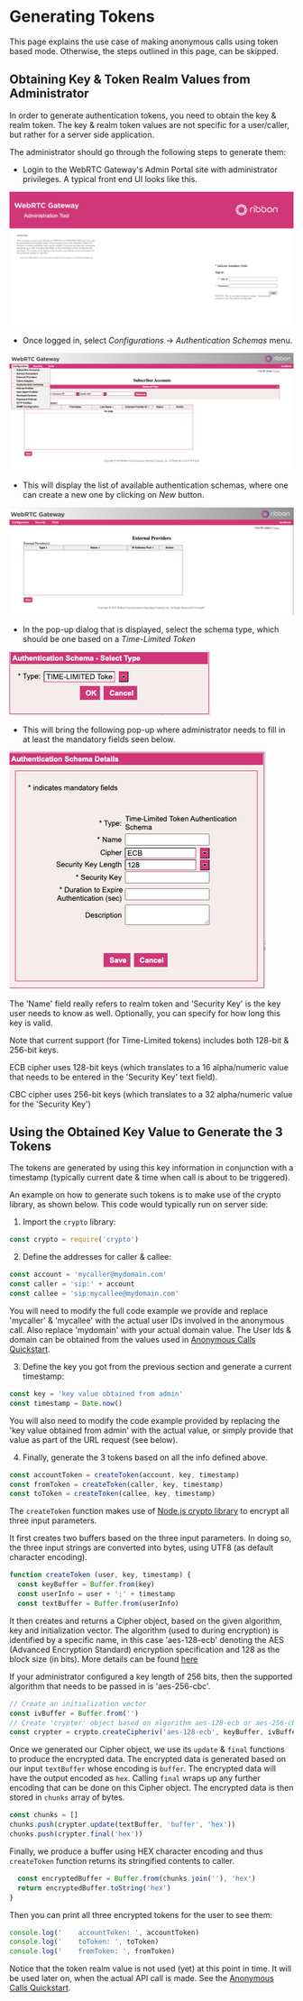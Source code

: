 [COPYRIGHT © 2024 RIBBON COMMUNICATIONS OPERATING COMPANY, INC. ALL RIGHTS RESERVED]: #

# Generating Tokens

This page explains the use case of making anonymous calls using token based mode. Otherwise, the steps outlined in this page, can be skipped.

## Obtaining Key & Token Realm Values from Administrator

In order to generate authentication tokens, you need to obtain the key & realm token.
The key & realm token values are not specific for a user/caller, but rather for a server side application.

The administrator should go through the following steps to generate them:

- Login to the WebRTC Gateway's Admin Portal site with administrator privileges. A typical front end UI looks like this.

![Admin Portal](admin_portal.png)

- Once logged in, select _Configurations_ -> _Authentication Schemas_ menu.

![Selecting Schemas](selecting_auth_schemas.png)

- This will display the list of available authentication schemas, where one can create a new one by clicking on _New_ button.

![Available Schemas](available_authentication_schemas.png)

- In the pop-up dialog that is displayed, select the schema type, which should be one based on a _Time-Limited Token_

![Selecting Time Limited Token](select_time_limited_token.png)

- This will bring the following pop-up where administrator needs to fill in at least the mandatory fields seen below.

![Provide the key & token realm](provisioning_&_saving_key_and_realm.png)

The 'Name' field really refers to realm token and 'Security Key' is the key user needs to know as well. Optionally, you can specify for how long this key is valid.

Note that current support (for Time-Limited tokens) includes both 128-bit & 256-bit keys.

ECB cipher uses 128-bit keys (which translates to a 16 alpha/numeric value that needs to be entered in the 'Security Key' text field).

CBC cipher uses 256-bit keys (which translates to a 32 alpha/numeric value for the 'Security Key')

## Using the Obtained Key Value to Generate the 3 Tokens

The tokens are generated by using this key information in conjunction with a timestamp (typically current date & time when call is about to be triggered).

An example on how to generate such tokens is to make use of the crypto library, as shown below.
This code would typically run on server side:

1. Import the `crypto` library:

```javascript
const crypto = require('crypto')
```

2. Define the addresses for caller & callee:

```javascript
const account = 'mycaller@mydomain.com'
const caller = 'sip:' + account
const callee = 'sip:mycallee@mydomain.com'
```

You will need to modify the full code example we provide and replace 'mycaller' & 'mycallee' with the actual user IDs involved in the anonymous call. Also replace 'mydomain' with your actual domain value. The User Ids & domain can be obtained from the values used in [Anonymous Calls Quickstart](Anonymous%20Calls).

3. Define the key you got from the previous section and generate a current timestamp:

```javascript
const key = 'key value obtained from admin'
const timestamp = Date.now()
```

You will also need to modify the code example provided by replacing the 'key value obtained from admin' with the actual value, or simply provide that value as part of the URL request (see below).

4. Finally, generate the 3 tokens based on all the info defined above.

```javascript
const accountToken = createToken(account, key, timestamp)
const fromToken = createToken(caller, key, timestamp)
const toToken = createToken(callee, key, timestamp)
```

The `createToken` function makes use of [Node.js crypto library](https://nodejs.org/api/crypto.html#crypto_crypto) to encrypt all three input parameters.

It first creates two buffers based on the three input parameters. In doing so, the three input strings are converted into bytes, using UTF8 (as default character encoding).

```javascript
function createToken (user, key, timestamp) {
  const keyBuffer = Buffer.from(key)
  const userInfo = user + ';' + timestamp
  const textBuffer = Buffer.from(userInfo)
```

It then creates and returns a Cipher object, based on the given algorithm, key and initialization vector. The algorithm (used to during encryption) is identified by a specific name, in this case 'aes-128-ecb' denoting the AES (Advanced Encryption Standard) encryption specification and 128 as the block size (in bits). More details can be found [here](https://en.wikipedia.org/wiki/Advanced_Encryption_Standard)

If your administrator configured a key length of 256 bits, then the supported algorithm that needs to be passed in is 'aes-256-cbc'.

```javascript
// Create an initialization vector
const ivBuffer = Buffer.from('')
// Create 'crypter' object based on algorithm aes-128-ecb or aes-256-cbc
const crypter = crypto.createCipheriv('aes-128-ecb', keyBuffer, ivBuffer)
```

Once we generated our Cipher object, we use its `update` & `final` functions to produce the encrypted data. The encrypted data is generated based on our input `textBuffer` whose encoding is `buffer`. The encrypted data will have the output encoded as `hex`. Calling `final` wraps up any further encoding that can be done on this Cipher object. The encrypted data is then stored in `chunks` array of bytes.

```javascript
const chunks = []
chunks.push(crypter.update(textBuffer, 'buffer', 'hex'))
chunks.push(crypter.final('hex'))
```

Finally, we produce a buffer using HEX character encoding and thus `createToken` function returns its stringified contents to caller.

```javascript
  const encryptedBuffer = Buffer.from(chunks.join(''), 'hex')
  return encryptedBuffer.toString('hex')
}
```

Then you can print all three encrypted tokens for the user to see them:

```javascript
console.log('    accountToken: ', accountToken)
console.log('    toToken: ', toToken)
console.log('    fromToken: ', fromToken)
```

Notice that the token realm value is not used (yet) at this point in time. It will be used later on, when the actual API call is made. See the [Anonymous Calls Quickstart](Anonymous%20Calls).

[COPYRIGHT © 2024 RIBBON COMMUNICATIONS OPERATING COMPANY, INC. ALL RIGHTS RESERVED]: #

